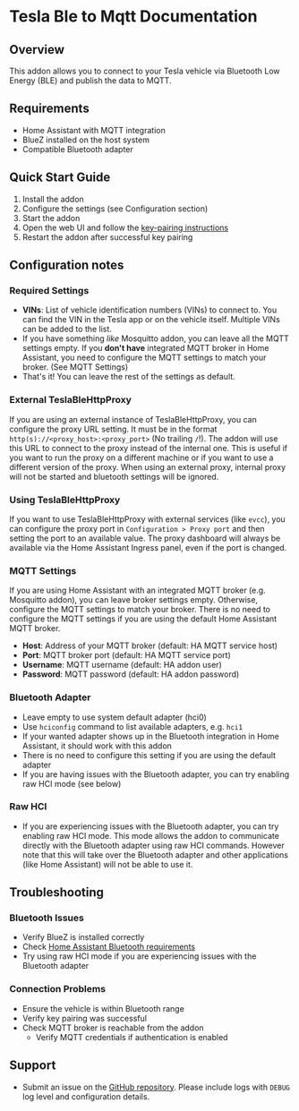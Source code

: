# Tesla Ble to Mqtt Documentation

## Overview
This addon allows you to connect to your Tesla vehicle via Bluetooth Low Energy (BLE) and publish the data to MQTT.

## Requirements
- Home Assistant with MQTT integration
- BlueZ installed on the host system
- Compatible Bluetooth adapter

## Quick Start Guide
1. Install the addon
2. Configure the settings (see Configuration section)
3. Start the addon
4. Open the web UI and follow the [key-pairing instructions](https://github.com/wimaha/TeslaBleHttpProxy?tab=readme-ov-file#generate-key-for-vehicle)
5. Restart the addon after successful key pairing

## Configuration notes

### Required Settings

- **VINs**: List of vehicle identification numbers (VINs) to connect to. You can find the VIN in the Tesla app or on the vehicle itself. Multiple VINs can be added to the list.
- If you have something *like* Mosquitto addon, you can leave all the MQTT settings empty. If you **don't have** integrated MQTT broker in Home Assistant, you need to configure the MQTT settings to match your broker. (See MQTT Settings)
- That's it! You can leave the rest of the settings as default.

### External TeslaBleHttpProxy
If you are using an external instance of TeslaBleHttpProxy, you can configure the proxy URL setting. It must be in the format `http(s)://<proxy_host>:<proxy_port>` (No trailing `/`!). The addon will use this URL to connect to the proxy instead of the internal one. This is useful if you want to run the proxy on a different machine or if you want to use a different version of the proxy. When using an external proxy, internal proxy will not be started and bluetooth settings will be ignored.

### Using TeslaBleHttpProxy
If you want to use TeslaBleHttpProxy with external services (like `evcc`), you can configure the proxy port in `Configuration > Proxy port` and then setting the port to an available value. The proxy dashboard will always be available via the Home Assistant Ingress panel, even if the port is changed.

### MQTT Settings
If you are using Home Assistant with an integrated MQTT broker (e.g. Mosquitto addon), you can leave broker settings empty. Otherwise, configure the MQTT settings to match your broker.
There is no need to configure the MQTT settings if you are using the default Home Assistant MQTT broker.

- **Host**: Address of your MQTT broker (default: HA MQTT service host)
- **Port**: MQTT broker port (default: HA MQTT service port)
- **Username**: MQTT username (default: HA addon user)
- **Password**: MQTT password (default: HA addon password)

### Bluetooth Adapter
- Leave empty to use system default adapter (hci0)
- Use `hciconfig` command to list available adapters, e.g. `hci1`
- If your wanted adapter shows up in the Bluetooth integration in Home Assistant, it should work with this addon
- There is no need to configure this setting if you are using the default adapter
- If you are having issues with the Bluetooth adapter, you can try enabling raw HCI mode (see below)

### Raw HCI
- If you are experiencing issues with the Bluetooth adapter, you can try enabling raw HCI mode.
  This mode allows the addon to communicate directly with the Bluetooth adapter using raw HCI commands.
  However note that this will take over the Bluetooth adapter and other applications (like Home Assistant) will not be able to use it.

## Troubleshooting

### Bluetooth Issues
- Verify BlueZ is installed correctly
- Check [Home Assistant Bluetooth requirements](https://www.home-assistant.io/integrations/bluetooth/#requirements-for-linux-systems)
- Try using raw HCI mode if you are experiencing issues with the Bluetooth adapter

### Connection Problems
- Ensure the vehicle is within Bluetooth range
- Verify key pairing was successful
- Check MQTT broker is reachable from the addon
  - Verify MQTT credentials if authentication is enabled

## Support
- Submit an issue on the [GitHub repository](https://github.com/Lenart12/TeslaBle2Mqtt-addon/issues). Please include logs with `DEBUG` log level and configuration details.